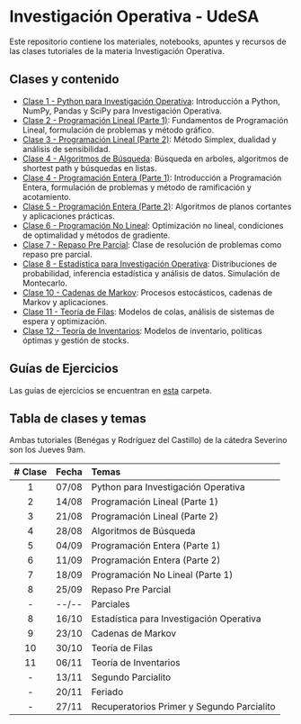 # Investigación Operativa - UdeSA

Este repositorio contiene los materiales, notebooks, apuntes y recursos de las clases tutoriales de la materia Investigación Operativa.

## Clases y contenido

- [Clase 1 - Python para Investigación Operativa](Clase%2001%20-%20Python%20para%20Investigación%20Operativa/): Introducción a Python, NumPy, Pandas y SciPy para Investigación Operativa.
- [Clase 2 - Programación Lineal (Parte 1)](Clase%2002%20-%20Programación%20Lineal%20(Parte%201)/): Fundamentos de Programación Lineal, formulación de problemas y método gráfico.
- [Clase 3 - Programación Lineal (Parte 2)](Clase%2003%20-%20Programación%20Lineal%20(Parte%202)/): Método Simplex, dualidad y análisis de sensibilidad.
- [Clase 4 - Algoritmos de Búsqueda](./Clase%2004%20-%20Algoritmos%20de%20Búsqueda/): Búsqueda en arboles, algoritmos de shortest path y búsquedas en listas. 
- [Clase 4 - Programación Entera (Parte 1)](Clase%2004%20-%20Programación%20Entera%20(Parte%201)/): Introducción a Programación Entera, formulación de problemas y método de ramificación y acotamiento.
- [Clase 5 - Programación Entera (Parte 2)](Clase%2005%20-%20Programación%20Entera%20(Parte%202)/): Algoritmos de planos cortantes y aplicaciones prácticas.
- [Clase 6 - Programación No Lineal](./Clase%2006%20-%20Programación%20No%20Lineal/): Optimización no lineal, condiciones de optimalidad y métodos de gradiente.
- [Clase 7 - Repaso Pre Parcial](./Clase%2007%20-%20Repaso%20Pre%20Parcial/): Clase de resolución de problemas como repaso pre parcial.
- [Clase 8 - Estadística para Investigación Operativa](Clase%2008%20-%20Probabilidad%20y%20Estadística%20para%20Investigación%20Operativa/): Distribuciones de probabilidad, inferencia estadística y análisis de datos. Simulación de Montecarlo.
- [Clase 10 - Cadenas de Markov](Clase%2010%20-%20Cadenas%20de%20Markov/): Procesos estocásticos, cadenas de Markov y aplicaciones.
- [Clase 11 - Teoría de Filas](Clase%2011%20-%20Teoría%20de%20Filas/): Modelos de colas, análisis de sistemas de espera y optimización.
- [Clase 12 - Teoría de Inventarios](Clase%2012%20-%20Teoría%20de%20Inventarios/): Modelos de inventario, políticas óptimas y gestión de stocks.

## Guías de Ejercicios

Las guías de ejercicios se encuentran en [esta](/Guías%20de%20Ejercicios/) carpeta.

## Tabla de clases y temas

Ambas tutoriales (Benégas y Rodríguez del Castillo) de la cátedra Severino son los Jueves 9am.

| # Clase | Fecha   | Temas |
|:------:|:-------:|:------|
|   1    | 07/08   | Python para Investigación Operativa |
|   2    | 14/08   | Programación Lineal (Parte 1) |
|   3    | 21/08   | Programación Lineal (Parte 2) |
|   4    | 28/08   | Algoritmos de Búsqueda |
|   5    | 04/09   | Programación Entera (Parte 1) |
|   6    | 11/09   | Programación Entera (Parte 2) |
|   7    | 18/09   | Programación No Lineal (Parte 1) |
|   8    | 25/09   | Repaso Pre Parcial |
|   -    | --/--   | Parciales |
|   8    | 16/10   | Estadística para Investigación Operativa |
|   9    | 23/10   | Cadenas de Markov |
|   10   | 30/10   | Teoría de Filas |
|   11   | 06/11   | Teoría de Inventarios |
|   -    | 13/11   | Segundo Parcialito |
|   -    | 20/11   | Feriado |
|   -    | 27/11   | Recuperatorios Primer y Segundo Parcialito |